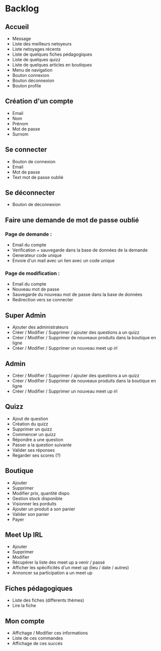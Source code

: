 # Backlog
## Accueil
- Message 
- Liste des meilleurs netoyeurs 
- Liste netoyages récents 
- Liste de quelques fiches pédagogiques
- Liste de quelques quizz
- Liste de quelques articles en boutiques 
- Menu de navigation 
- Bouton connexion
- Bouton déconnexion
- Bouton profile 
## Création d'un compte
- Email
- Nom
- Prénom
- Mot de passe 
- Surnom
## Se connecter
- Bouton de connexion
- Email
- Mot de passe 
- Text mot de passe oublié
## Se déconnecter
- Bouton de déconnexion
## Faire une demande de mot de passe oublié
### Page de demande : 
- Email du compte
- Verification + sauvegarde dans la base de données de la demande
- Generateur code unique 
- Envoie d'un mail avec un lien avec un code unique

### Page de modification  :
- Email du compte 
- Nouveau mot de passe
- Sauvegarde du nouveau mot de passe dans la base de données
- Redirection vers se connecter 
## Super Admin
- Ajouter des administrateurs
- Créer / Modifier / Supprimer / ajouter des questions a un quizz 
- Créer / Modifier / Supprimer de nouveaux produits dans la boutique en ligne
- Créer / Modifier / Supprimer un nouveau meet up irl 
## Admin
- Créer / Modifier / Supprimer / ajouter des questions a un quizz 
- Créer / Modifier / Supprimer de nouveaux produits dans la boutique en ligne
- Créer / Modifier / Supprimer un nouveau meet up irl 
## Quizz
- Ajout de question 
- Création du quizz 
- Supprimer un quizz
- Commencer un quizz
- Répondre a une question
- Passer a la question suivante
- Valider ses réponses
- Regarder ses scores (?) 
## Boutique
- Ajouter
- Supprimer 
- Modifier prix, quantité dispo 
- Gestion stock disponible 
- Visionner les porduits
- Ajouter un produit a son panier
- Valider son panier
- Payer
## Meet Up IRL
- Ajouter
- Supprimer 
- Modifier
- Récupérer la liste des meet up a venir / passé
- Afficher les spécificités d'un meet up (lieu / date / autres) 
- Annoncer sa participation a un meet up
## Fiches pédagogiques
- Liste des fiches (differents thèmes)
- Lire la fiche 
## Mon compte
- Affichage / Modifier ces informations
- Liste de ces commandes
- Affichage de ces succés 
